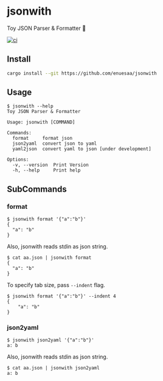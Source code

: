 # jsonwith
Toy JSON Parser & Formatter 🎨

[![ci](https://github.com/enuesaa/jsonwith/actions/workflows/ci.yml/badge.svg)](https://github.com/enuesaa/jsonwith/actions/workflows/ci.yml)

## Install
```bash
cargo install --git https://github.com/enuesaa/jsonwith
```

## Usage
```console
$ jsonwith --help
Toy JSON Parser & Formatter

Usage: jsonwith [COMMAND]

Commands:
  format     format json
  json2yaml  convert json to yaml
  yaml2json  convert yaml to json [under development]

Options:
  -v, --version  Print Version
  -h, --help     Print help
```

## SubCommands
### format
```console
$ jsonwith format '{"a":"b"}'
{
  "a": "b"
}
```
Also, jsonwith reads stdin as json string.
```console
$ cat aa.json | jsonwith format
{
  "a": "b"
}
```
To specify tab size, pass `--indent` flag.
```console
$ jsonwith format '{"a":"b"}' --indent 4
{
    "a": "b"
}
```

### json2yaml
```console
$ jsonwith json2yaml '{"a":"b"}'
a: b
```
Also, jsonwith reads stdin as json string.
```console
$ cat aa.json | jsonwith json2yaml
a: b
```
